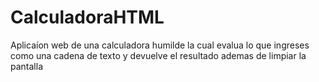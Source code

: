 # CalculadoraHTML

<p>Aplicaíon web de una calculadora humilde la cual evalua lo que ingreses como una cadena de texto y devuelve el resultado ademas de limpiar la pantalla</p>
